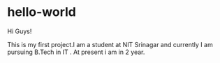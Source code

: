 # hello-world

Hi Guys! 

This is my first project.I am a student at NIT Srinagar and currently I am pursuing B.Tech in IT . 
At present i am in 2 year.
